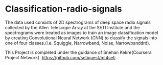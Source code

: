 # Classification-radio-signals
The data used consists of 2D spectrograms of deep space radio signals collected by the Allen Telescope Array at the SETI Institute and the spectrograms were treated as images to train an image classification model by creating Convolutional Neural Network (CNN) to classify the signals into one of four classes.(i.e. Squiggle, Narrowband, Noise, Narrowbanddrd). 

This Project is completed under the guidance of Snehan Kekre(Coursera Project Network).
https://github.com/setiquest/ml4seti
